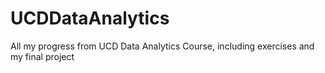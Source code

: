 # UCDDataAnalytics
All my progress from UCD Data Analytics Course, including exercises and my final project
